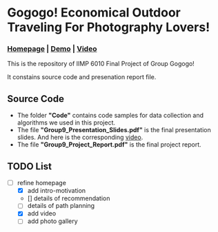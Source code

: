 # Gogogo! Economical Outdoor Traveling For Photography Lovers!

### [Homepage](https://chenyingshu.github.io/gogogo/) | [Demo](https://chenyingshu.github.io/gogogo/demo) | [Video](https://youtu.be/3rxb72IZaSg)

This is the repository of IIMP 6010 Final Project of Group Gogogo!

It constains source code and presenation report file.

## Source Code
- The folder **"Code"** contains code samples for data collection and algorithms we used in this project.
- The file **"Group9_Presentation_Slides.pdf"** is the final presentation slides. And here is the corresponding [video](https://youtu.be/3rxb72IZaSg).
- The file **"Group9_Project_Report.pdf"** is the final project report.


## TODO List
- [ ] refine homepage
  - [x]  add intro-motivation
  - []  details of recommendation
  - [ ]  details of path planning
  - [x]  add video
  - [ ]  add photo gallery

